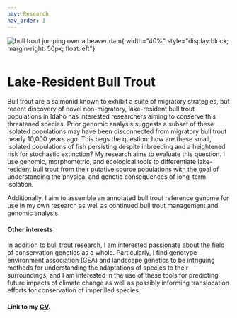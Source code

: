 ```yaml
---
nav: Research
nav_order: 1
---
```


![bull trout jumping over a beaver dam](https://jacobwbowman.github.io/website/assets/gifs/bulltroutjump.gif){:width="40%" style="display:block; margin-right: 50px; float:left"}

<h1 style="margin-top: 50px">
Lake-Resident Bull Trout
</h1>

Bull trout are a salmonid known to exhibit a suite of migratory strategies, but recent discovery of novel non-migratory, lake-resident bull trout populations in Idaho has interested researchers aiming to conserve this threatened species. Prior genomic analysis suggests a subset of these isolated populations may have been disconnected from migratory bull trout nearly 10,000 years ago. This begs the question: how are these small, isolated populations of fish persisting despite inbreeding and a heightened risk for stochastic extinction? My research aims to evaluate this question. I use genomic, morphometric, and ecological tools to differentiate lake-resident bull trout from their putative source populations with the goal of understanding the physical and genetic consequences of long-term isolation.

Additionally, I aim to assemble an annotated bull trout reference genome for use in my own research as well as continued bull trout management and genomic analysis.

#### Other interests

In addition to bull trout research, I am interested passionate about the field of conservation genetics as a whole. Particularly, I find genotype-environment association (GEA) and landscape genetics to be intriguing methods for understanding the adaptations of species to their surroundings, and I am interested in the use of these tools for predicting future impacts of climate change as well as possibly informing translocation efforts for conservation of imperilled species.


#### Link to my [CV](https://jacobwbowman.github.io/website/assets/downloads/currentCV.pdf). 
